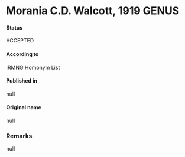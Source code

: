 Morania C.D. Walcott, 1919 GENUS
=======

#### Status
ACCEPTED

#### According to
IRMNG Homonym List

#### Published in
null

#### Original name
null

### Remarks
null